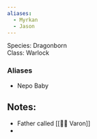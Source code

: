 ```yaml
---
aliases:
  - Myrkan
  - Jason
---
```

Species: Dragonborn <br/>
Class: Warlock<br/>

### Aliases
+ Nepo Baby
## Notes:
+ Father called [[👨‍💼 Varon]]
+ 